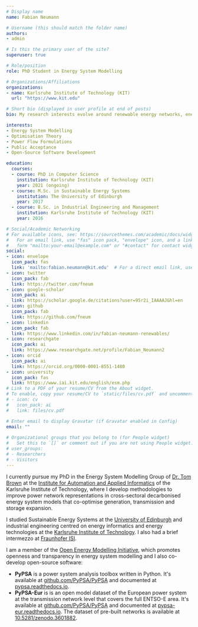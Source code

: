 ```yaml
---
# Display name
name: Fabian Neumann

# Username (this should match the folder name)
authors:
- admin

# Is this the primary user of the site?
superuser: true

# Role/position
role: PhD Student in Energy System Modelling

# Organizations/Affiliations
organizations:
- name: Karlsruhe Institute of Technology (KIT)
  url: "https://www.kit.edu"

# Short bio (displayed in user profile at end of posts)
bio: My research interests evolve around renewable energy networks, energy system modelling, sector coupling, large-scale optimisation and energy technologies.

interests:
- Energy System Modelling
- Optimisation Theory
- Power Flow Formulations
- Public Acceptance
- Open-Source Software Development

education:
  courses:
  - course: PhD in Computer Science
    institution: Karlsruhe Institute of Technology (KIT)
    year: 2021 (ongoing)
  - course: M.Sc. in Sustainable Energy Systems
    institution: The University of Edinburgh
    year: 2017
  - course: B.Sc. in Industrial Engineering and Management
    institution: Karlsruhe Institute of Technology (KIT)
    year: 2016

# Social/Academic Networking
# For available icons, see: https://sourcethemes.com/academic/docs/widgets/#icons
#   For an email link, use "fas" icon pack, "envelope" icon, and a link in the
#   form "mailto:your-email@example.com" or "#contact" for contact widget.
social:
- icon: envelope
  icon_pack: fas
  link: 'mailto:fabian.neumann@kit.edu'  # For a direct email link, use "mailto:test@example.org".
- icon: twitter
  icon_pack: fab
  link: https://twitter.com/fneum
- icon: google-scholar
  icon_pack: ai
  link: https://scholar.google.de/citations?user=95r2i_IAAAAJ&hl=en
- icon: github
  icon_pack: fab
  link: https://github.com/fneum
- icon: linkedin
  icon_pack: fab
  link: https://www.linkedin.com/in/fabian-neumann-renewables/
- icon: researchgate
  icon_pack: ai
  link: https://www.researchgate.net/profile/Fabian_Neumann2
- icon: orcid
  icon_pack: ai
  link: https://orcid.org/0000-0001-8551-1480
- icon: university
  icon_pack: fas
  link: https://www.iai.kit.edu/english/esm.php
# Link to a PDF of your resume/CV from the About widget.
# To enable, copy your resume/CV to `static/files/cv.pdf` and uncomment the lines below.  
# - icon: cv
#   icon_pack: ai
#   link: files/cv.pdf

# Enter email to display Gravatar (if Gravatar enabled in Config)
email: ""
  
# Organizational groups that you belong to (for People widget)
#   Set this to `[]` or comment out if you are not using People widget.  
# user_groups:
# - Researchers
# - Visitors
---
```


I currently pursue my PhD in the Energy System Modelling Group of [Dr. Tom Brown](https://nworbmot.org/) at the [Institute for Automation and Applied Informatics](https://www.iai.kit.edu/) of the Karlsruhe Institute of Technology, where I develop methodologies to improve power network representations in cross-sectoral decarbonised energy system models that co-optimise generation, transmission and storage expansion.

I studied Sustainable Energy Systems at the [University of Edinburgh](https://www.eng.ed.ac.uk/studying/postgraduate/msc-taught/msc-sustainable-energy-systems) and industrial engineering centred on energy informatics and energy technologies at the [Karlsruhe Institute of Technology](https://www.wiwi.kit.edu/english/studiengangWiingBSc.php). I also had a brief intermezzo at [Fraunhofer ISI](https://www.isi.fraunhofer.de/).

I am a member of the [Open Energy Modelling Initiative](http://openmod-initiative.org/), which promotes openness and transparency in energy system modelling and I also co-develop open-source software:

- __PyPSA__ is a power system analysis toolbox written in Python. It's available at [github.com/PyPSA/PyPSA](https://github.com/PyPSA/PyPSA) and documented at [pypsa.readthedocs.io](https://pypsa.readthedocs.io/).
- __PyPSA-Eur__ is is an open model dataset of the European power system at the transmission network level that covers the full ENTSO-E area. It's available at [github.com/PyPSA/PyPSA](https://github.com/PyPSA/PyPSA-Eur) and documented at [pypsa-eur.readthedocs.io](https://pypsa-eur.readthedocs.io/). The dataset of pre-built networks is available at [10.5281/zenodo.3601882](https://doi.org/10.5281/zenodo.3601882).